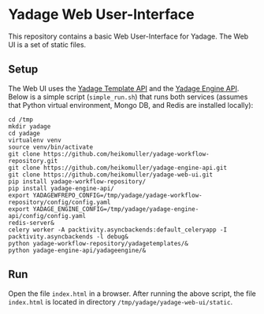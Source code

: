 # Yadage Web User-Interface

This repository contains a basic Web User-Interface for Yadage. The Web UI is a set of static files.


## Setup

The Web UI uses the [Yadage Template API]('https://github.com/heikomuller/yadage-workflow-repository') and the [Yadage Engine API]('https://github.com/heikomuller/yadage-engine-api'). Below is a simple script (```simple_run.sh```) that runs both services (assumes that Python virtual environment, Mongo DB, and Redis are installed locally):

```
cd /tmp
mkdir yadage
cd yadage
virtualenv venv
source venv/bin/activate
git clone https://github.com/heikomuller/yadage-workflow-repository.git
git clone https://github.com/heikomuller/yadage-engine-api.git
git clone https://github.com/heikomuller/yadage-web-ui.git
pip install yadage-workflow-repository/
pip install yadage-engine-api/
export YADAGEWFREPO_CONFIG=/tmp/yadage/yadage-workflow-repository/config/config.yaml
export YADAGE_ENGINE_CONFIG=/tmp/yadage/yadage-engine-api/config/config.yaml
redis-server&
celery worker -A packtivity.asyncbackends:default_celeryapp -I packtivity.asyncbackends -l debug&
python yadage-workflow-repository/yadagetemplates/&
python yadage-engine-api/yadageengine/&
```


## Run

Open the file ```index.html``` in a browser.  After running the above script, the file ```index.html``` is located in directory ```/tmp/yadage/yadage-web-ui/static```.
